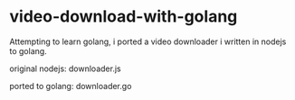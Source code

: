 video-download-with-golang
==========================

Attempting to learn golang, i ported a video downloader i written in nodejs to golang.

original nodejs: downloader.js

ported to golang: downloader.go
